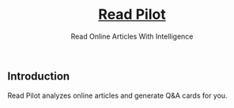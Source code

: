 <a href="https://readpilot.vercel.app/">
  <h1 align="center">Read Pilot</h1>
</a>

<p align="center">
    Read Online Articles With Intelligence
</p>

<br/>

## Introduction

Read Pilot analyzes online articles and generate Q&A cards for you.
